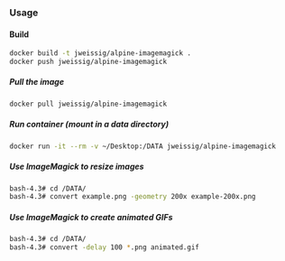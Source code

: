 ### Usage

#### Build

```sh
docker build -t jweissig/alpine-imagemagick .
docker push jweissig/alpine-imagemagick
```

##### Pull the image

```sh
docker pull jweissig/alpine-imagemagick
```

##### Run container (mount in a data directory)

```sh
docker run -it --rm -v ~/Desktop:/DATA jweissig/alpine-imagemagick
```

##### Use ImageMagick to resize images

```sh
bash-4.3# cd /DATA/
bash-4.3# convert example.png -geometry 200x example-200x.png
```

##### Use ImageMagick to create animated GIFs

```sh
bash-4.3# cd /DATA/
bash-4.3# convert -delay 100 *.png animated.gif
```
